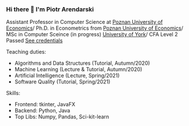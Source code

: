 ### Hi there 👋 I'm Piotr Arendarski

Assistant Professor in Computer Science at [Poznan University of Economics](http://kie.ue.poznan.pl/en/members/)/
Ph.D. in Econometrics from [Poznan University of Economics](http://ue.poznan.pl/en)/
MSc in Computer Sceince (in progress) [University of York](https://www.york.ac.uk/)/
CFA Level 2 Passed [See credentials](https://www.dropbox.com/s/9pag4i8q2qkp8u6/CFA%20results%20Level%20II.JPG?dl=0)

Teaching duties:
- Algorithms and Data Structures (Tutorial, Autumn/2020)
- Machine Learning (Lecture & Tutorial, Autumn/2020)
- Artificial Intelligence (Lecture, Spring/2021)
- Software Quality (Tutorial, Spring/2021)

Skills:
- Frontend: tkinter, JavaFX
- Backend: Python, Java
- Top Libs: Numpy, Pandas, Sci-kit-learn
